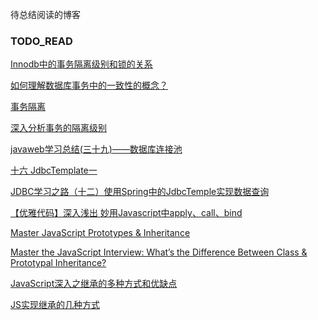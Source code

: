  待总结阅读的博客

### TODO_READ

[Innodb中的事务隔离级别和锁的关系](https://tech.meituan.com/innodb-lock.html)

[如何理解数据库事务中的一致性的概念？](https://www.zhihu.com/question/31346392)

[事务隔离](https://zh.wikipedia.org/wiki/%E4%BA%8B%E5%8B%99%E9%9A%94%E9%9B%A2)

[深入分析事务的隔离级别](http://www.hollischuang.com/archives/943)



[javaweb学习总结(三十九)——数据库连接池](https://www.cnblogs.com/xdp-gacl/p/4002804.html)

[十六 JdbcTemplate一](https://blog.csdn.net/yalishadaa/article/details/70199419)

[JDBC学习之路（十二）使用Spring中的JdbcTemple实现数据查询](https://blog.csdn.net/a352193394/article/details/7272550)



[](https://segmentfault.com/a/1190000002440502)

[【优雅代码】深入浅出 妙用Javascript中apply、call、bind](https://www.cnblogs.com/coco1s/p/4833199.html)

[Master JavaScript Prototypes & Inheritance](https://codeburst.io/master-javascript-prototypes-inheritance-d0a9a5a75c4e)

[Master the JavaScript Interview: What’s the Difference Between Class & Prototypal Inheritance?](https://medium.com/javascript-scene/master-the-javascript-interview-what-s-the-difference-between-class-prototypal-inheritance-e4cd0a7562e9)

[JavaScript深入之继承的多种方式和优缺点](https://github.com/mqyqingfeng/Blog/issues/16)

[JS实现继承的几种方式](http://www.cnblogs.com/humin/p/4556820.html)